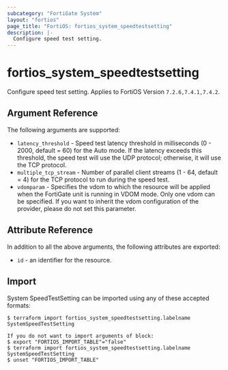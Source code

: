 ```yaml
---
subcategory: "FortiGate System"
layout: "fortios"
page_title: "FortiOS: fortios_system_speedtestsetting"
description: |-
  Configure speed test setting.
---
```


# fortios_system_speedtestsetting
Configure speed test setting. Applies to FortiOS Version `7.2.6,7.4.1,7.4.2`.

## Argument Reference

The following arguments are supported:

* `latency_threshold` - Speed test latency threshold in milliseconds (0 - 2000, default = 60) for the Auto mode. If the latency exceeds this threshold, the speed test will use the UDP protocol; otherwise, it will use the TCP protocol.
* `multiple_tcp_stream` - Number of parallel client streams (1 - 64, default = 4) for the TCP protocol to run during the speed test.
* `vdomparam` - Specifies the vdom to which the resource will be applied when the FortiGate unit is running in VDOM mode. Only one vdom can be specified. If you want to inherit the vdom configuration of the provider, please do not set this parameter.


## Attribute Reference

In addition to all the above arguments, the following attributes are exported:
* `id` - an identifier for the resource.

## Import

System SpeedTestSetting can be imported using any of these accepted formats:
```
$ terraform import fortios_system_speedtestsetting.labelname SystemSpeedTestSetting

If you do not want to import arguments of block:
$ export "FORTIOS_IMPORT_TABLE"="false"
$ terraform import fortios_system_speedtestsetting.labelname SystemSpeedTestSetting
$ unset "FORTIOS_IMPORT_TABLE"
```
